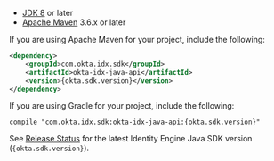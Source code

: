 * [JDK 8](https://www.oracle.com/java/technologies/javase/javase-jdk8-downloads.html) or later
* [Apache Maven](https://maven.apache.org/download.cgi) 3.6.x or later

If you are using Apache Maven for your project, include the following:

```xml
<dependency>
    <groupId>com.okta.idx.sdk</groupId>
    <artifactId>okta-idx-java-api</artifactId>
    <version>{okta.sdk.version}</version>
</dependency>
```

If you are using Gradle for your project, include the following:

```shell
compile "com.okta.idx.sdk:okta-idx-java-api:{okta.sdk.version}"
```

See [Release Status](https://github.com/okta/okta-idx-java#release-status) for the latest Identity Engine Java SDK version (`{okta.sdk.version}`).
